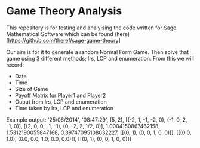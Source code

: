 Game Theory Analysis
====================

This repository is for testing and analyising the code written for Sage Mathematical Software which can be found (here)[https://github.com/theref/sage-game-theory]


Our aim is for it to generate a random Normal Form Game. Then solve that game using 3 different methods; lrs, LCP and enumeration. From this we will record:
 - Date
 - Time
 - Size of Game
 - Payoff Matrix for Player1 and Player2
 - Ouput from lrs, LCP and enumeration
 - Time taken by lrs, LCP and enumeration

Example output:
'25/06/2014', '08:47:29', (5, 2), [(-2, 1, -1, -2, 0), (-1, 0, 2, -1, 0)], [(2, 0, 0, -1, -1), (0, -2, 2, 1/2, 0)], 1.0004150867462158, 1.5312190055847168, 0.39747095108032227, [[(0, 1), (0, 0, 1, 0, 0)]], [[(0.0, 1.0), (0.0, 0.0, 1.0, 0.0, 0.0)]], [[(0, 1), (0, 0, 1, 0, 0)]]